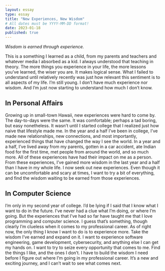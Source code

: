 ```yaml
---
layout: essay
type: essay
title: "New Experiences, New Wisdom"
# All dates must be YYYY-MM-DD format!
date: 2023-01-18
published: true
---
```


*Wisdom is earned through experience.*

This is a something I learned as a child, from my parents and teachers and whatever media I absorbed as a kid. I always understood that teaching in theory. The more things you experience in your life, the more lessons you’ve learned, the wiser you are. It makes logical sense. What I failed to understand until relatively recently was just how relevant this sentiment is to all aspects of my life. I’m still young. I don’t have much experience nor wisdom. And I’m just now starting to understand how much I don’t know.

## In Personal Affairs

Growing up in small-town Hawaii, new experiences were hard to come by. The day-to-days were the same. It was comfortable; perhaps a tad boring, but easy nonetheless. It wasn’t until I started college that I realized just how naive that lifestyle made me. In the year and a half I’ve been in college, I’ve made new relationships, new connections, and most importantly, experienced things that have changed the way I see the world. In a year and a half, I’ve lived away from my parents, gotten in a car accident, ate Indian food for the first time, met people from around the world, and so much more. All of these experiences have had their impact on me as a person. From these experiences, I’ve gained more wisdom in the last year and a half than I have in my whole life. I now seek out new experiences. Even though it can be uncomfortable and scary at times, I want to try a bit of everything, and find the wisdom waiting to be earned from those experiences.

## In Computer Science

I’m only in my second year of college. I’d be lying if I said that I know what I want to do in the future. I’ve never had a clue what I’m doing, or where I’m going. But the experiences that I’ve had so far have taught me that I love programming and computer science. I guess that’s something, though clearly I’m clueless when it comes to my professional career. As of right now, the only thing I know I want to do is to experience more. Take the wisdom I’ve earned and expand on it. I want to experience software engineering, game development, cybersecurity, and anything else I can get my hands on. I want to try to seize every opportunity that comes to me. Find the things I like, and the ones I don’t. I have to build the wisdom I need before I figure out where I’m going in my professional career. It’s a new and exciting journey, and I can’t wait to see what comes next.
